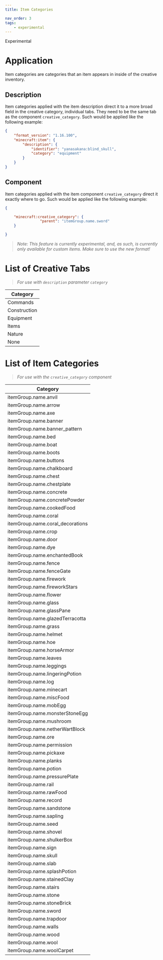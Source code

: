 ```yaml
---
title: Item Categories

nav_order: 3
tags:
    - experimental
---
```


<Label color="yellow">Experimental</Label>

# Application

Item categories are categories that an item appears in inside of the creative inventory.

## Description 

Item categories applied with the item description direct it to a more broad field in the creative category, individual tabs. They need to be the same tab as the component `creative_category`. Such would be applied like the following example:

```json
{
    "format_version": "1.16.100",
    "minecraft:item": {
        "description": {
            "identifier": "yanasakana:blind_skull",
            "category": "equipment"
        }
    }
}
```



## Component

Item categories applied with the item component `creative_category` direct it exactly where to go. Such would be applied like the following example:

```json
{

    "minecraft:creative_category": {
                "parent": "itemGroup.name.sword"
    }

}
```
> *Note: This feature is currently experimental, and, as such, is currently only available for custom items. Make sure to use the new format!*



# List of Creative Tabs
> *For use with `description` parameter `category`*


| Category                         
| -------------------------------- 
| Commands        |      
| Construction        |      
| Equipment              |      
| Items        |      
| Nature              |      
| None              |      



# List of Item Categories 
> *For use with the `creative_category` component*

| Category                         
| -------------------------------- 
| itemGroup.name.anvil             |      
| itemGroup.name.arrow             |      
| itemGroup.name.axe               |      
| itemGroup.name.banner            |      
| itemGroup.name.banner_pattern    |      
| itemGroup.name.bed               |      
| itemGroup.name.boat              |      
| itemGroup.name.boots             |      
| itemGroup.name.buttons           |      
| itemGroup.name.chalkboard        |      
| itemGroup.name.chest             |      
| itemGroup.name.chestplate        |      
| itemGroup.name.concrete          |      
| itemGroup.name.concretePowder    |      
| itemGroup.name.cookedFood        |      
| itemGroup.name.coral             |      
| itemGroup.name.coral_decorations |      
| itemGroup.name.crop              |     
| itemGroup.name.door              |      
| itemGroup.name.dye               |      
| itemGroup.name.enchantedBook     |      
| itemGroup.name.fence             |      
| itemGroup.name.fenceGate         |      
| itemGroup.name.firework          |      
| itemGroup.name.fireworkStars     |      
| itemGroup.name.flower            |      
| itemGroup.name.glass             |      
| itemGroup.name.glassPane         |      
| itemGroup.name.glazedTerracotta  |      
| itemGroup.name.grass             |      
| itemGroup.name.helmet            |      
| itemGroup.name.hoe               |      
| itemGroup.name.horseArmor        |      
| itemGroup.name.leaves            |      
| itemGroup.name.leggings          |      
| itemGroup.name.lingeringPotion   |      
| itemGroup.name.log               |      
| itemGroup.name.minecart          |      
| itemGroup.name.miscFood          |      
| itemGroup.name.mobEgg            |      
| itemGroup.name.monsterStoneEgg   |      
| itemGroup.name.mushroom          |      
| itemGroup.name.netherWartBlock   |      
| itemGroup.name.ore               |      
| itemGroup.name.permission        |      
| itemGroup.name.pickaxe           |      
| itemGroup.name.planks            |      
| itemGroup.name.potion            |      
| itemGroup.name.pressurePlate     |      
| itemGroup.name.rail              |      
| itemGroup.name.rawFood           |     
| itemGroup.name.record            |      
| itemGroup.name.sandstone         |      
| itemGroup.name.sapling           |      
| itemGroup.name.seed              |      
| itemGroup.name.shovel            |      
| itemGroup.name.shulkerBox        |      
| itemGroup.name.sign              |      
| itemGroup.name.skull             |     
| itemGroup.name.slab              |      
| itemGroup.name.splashPotion      |      
| itemGroup.name.stainedClay       |      
| itemGroup.name.stairs            |      
| itemGroup.name.stone             |      
| itemGroup.name.stoneBrick        |      
| itemGroup.name.sword             |      
| itemGroup.name.trapdoor          |      
| itemGroup.name.walls             |      
| itemGroup.name.wood              |      
| itemGroup.name.wool              |      
| itemGroup.name.woolCarpet        |      

